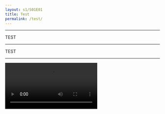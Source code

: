 ```yaml
---
layout: s1/S01E01
title: Test
permalink: /test/
---
```


---

TEST

---

TEST

---

<video id="video" controls preload="metadata">
  <source src="https://content-provider46.greencdn.io/Ps;Hs;up=1;uid=23719271;cid=1614810406;uip=91.219.212.227;aff=ulozto.net;did=ulozto-net;stream=mp4;fide=XTFtbHH;fs=gsszpaeY1PhE;hid=8NQhDXZ;rid=1123065604;tm=1699611914;ut=vd;rs=0;fet=stream_cloud;He;ch=a95d6976aa1087e0980dfa0271007048;Pe/file/gsszpaeY1PhE/marvel-unite-2023-s01e01-recruitment-1080p-2-5mbps-x264-ducko-mp4?bD&u=23719271&c=1614810406&De">
  <track 
    label="English"
    kind="subtitles"
    srclang="en"
    src="../assets/vtt/s1/S01E01.en.vtt"
    ></track>
</video>

